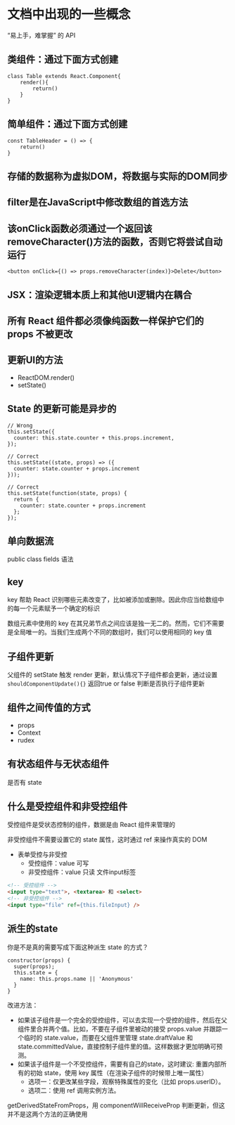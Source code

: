 
# 文档中出现的一些概念

“易上手，难掌握” 的 API

## 类组件：通过下面方式创建

```JSX
class Table extends React.Component{
    render(){
        return()
    }
}
```

## 简单组件：通过下面方式创建

```JSX
const TableHeader = () => {
    return()
}
```

## 存储的数据称为虚拟DOM，将数据与实际的DOM同步

## filter是在JavaScript中修改数组的首选方法

## 该onClick函数必须通过一个返回该removeCharacter()方法的函数，否则它将尝试自动运行

```JSX
<button onClick={() => props.removeCharacter(index)}>Delete</button>
```

## JSX：渲染逻辑本质上和其他UI逻辑内在耦合

## 所有 React 组件都必须像纯函数一样保护它们的 props 不被更改

## 更新UI的方法

* ReactDOM.render()
* setState()

## State 的更新可能是异步的

```JSX
// Wrong
this.setState({
  counter: this.state.counter + this.props.increment,
});

// Correct
this.setState((state, props) => ({
  counter: state.counter + props.increment
}));

// Correct
this.setState(function(state, props) {
  return {
    counter: state.counter + props.increment
  };
});
```

## 单向数据流

 public class fields 语法

## key

key 帮助 React 识别哪些元素改变了，比如被添加或删除。因此你应当给数组中的每一个元素赋予一个确定的标识

数组元素中使用的 key 在其兄弟节点之间应该是独一无二的。然而，它们不需要是全局唯一的。当我们生成两个不同的数组时，我们可以使用相同的 key 值

## 子组件更新

父组件的 setState 触发 render 更新，默认情况下子组件都会更新，通过设置`shouldComponentUpdate(){}` 返回true or false 判断是否执行子组件更新

## 组件之间传值的方式

* props
* Context
* rudex

## 有状态组件与无状态组件

是否有 state

## 什么是受控组件和非受控组件

受控组件是受状态控制的组件，数据是由 React 组件来管理的

非受控组件不需要设置它的 state 属性，这时通过 ref 来操作真实的 DOM

* 表单受控与非受控
  * 受控组件：value 可写
  * 非受控组件：value 只读 文件input标签

```HTML
<!-- 受控组件 -->
<input type="text">, <textarea> 和 <select>
<!-- 非受控组件 -->
<input type="file" ref={this.fileInput} />
```

## 派生的state

你是不是真的需要写成下面这种派生 state 的方式？

```JSX
constructor(props) {
  super(props);
  this.state = {
    name: this.props.name || 'Anonymous'
  }
}
```

改进方法：

* 如果该子组件是一个完全的受控组件，可以去实现一个受控的组件，然后在父组件里合并两个值。比如，不要在子组件里被动的接受 props.value 并跟踪一个临时的 state.value，而要在父组件里管理 state.draftValue 和 state.committedValue，直接控制子组件里的值。这样数据才更加明确可预测。
* 如果该子组件是一个不受控组件，需要有自己的state，这时建议: 重置内部所有的初始 state，使用 key 属性（在渲染子组件的时候带上唯一属性）
  * 选项一：仅更改某些字段，观察特殊属性的变化（比如 props.userID）。
  * 选项二：使用 ref 调用实例方法。

getDerivedStateFromProps，用 componentWillReceiveProp 判断更新，但这并不是这两个方法的正确使用
